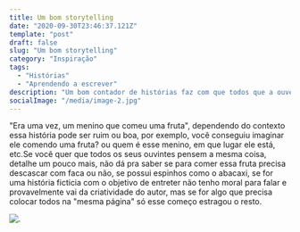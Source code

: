 ```yaml
---
title: Um bom storytelling
date: "2020-09-30T23:46:37.121Z"
template: "post"
draft: false
slug: "Um bom storytelling"
category: "Inspiração"
tags:
  - "Histórias"
  - "Aprendendo a escrever"
description: "Um bom contador de histórias faz com que todos que a ouve comecem e terminem pelo mesmo caminho"
socialImage: "/media/image-2.jpg"
---
```

"Era uma vez, um menino que comeu uma fruta", dependendo do contexto essa história pode ser ruim ou boa, por exemplo, você conseguiu imaginar ele comendo uma fruta? ou quem é esse menino, em que lugar ele está, etc.Se você quer que todos os seus ouvintes pensem a mesma coisa, detalhe um pouco mais, não dá pra saber se para comer essa fruta precisa descascar com faca ou não, se possui espinhos como o abacaxi, se for uma história ficticia com o objetivo de entreter não tenho moral para falar e provavelmente vai da criatividade do autor, mas se for algo que precisa colocar todos na "mesma página" só esse começo estragou o resto.


![.](/media/image-2.jpg)

